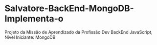 # Salvatore-BackEnd-MongoDB-Implementa-o
Projeto da Missão de Aprendizado da Profissão Dev BackEnd JavaScript, Nivel Iniciante: MongoDB
